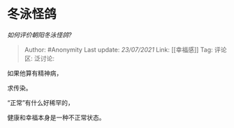 # 冬泳怪鸽
*如何评价朝阳冬泳怪鸽?*

> Author: #Anonymity
> Last update: *23/07/2021*
> Link: [[幸福感]]
> Tag:
> 评论区:
> 泛讨论:

如果他算有精神病，

求传染。

“正常”有什么好稀罕的，

健康和幸福本身是一种不正常状态。
